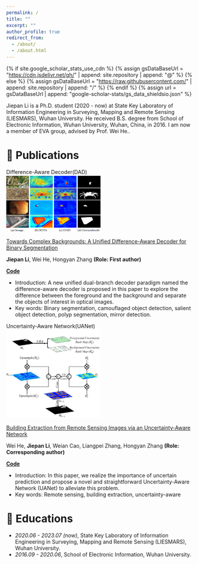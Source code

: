 ```yaml
---
permalink: /
title: ""
excerpt: ""
author_profile: true
redirect_from: 
  - /about/
  - /about.html
---
```


{% if site.google_scholar_stats_use_cdn %}
{% assign gsDataBaseUrl = "https://cdn.jsdelivr.net/gh/" | append: site.repository | append: "@" %}
{% else %}
{% assign gsDataBaseUrl = "https://raw.githubusercontent.com/" | append: site.repository | append: "/" %}
{% endif %}
{% assign url = gsDataBaseUrl | append: "google-scholar-stats/gs_data_shieldsio.json" %}

<span class='anchor' id='about-me'></span>

Jiepan Li is a Ph.D. student (2020 - now) at State Key Laboratory of Information Engineering in Surveying, Mapping and Remote Sensing (LIESMARS), Wuhan University. He received B.S. degree from School of Electronic Information, Wuhan University, Wuhan, China, in 2016. I am now a member of EVA group, advised by Prof. Wei He..

# 📝 Publications 

<div class='paper-box'><div class='paper-box-image'><div><div class="badge">Difference-Aware Decoder(DAD)</div><img src='DAD.png' alt="sym" width="50%"></div></div>
<div class='paper-box-text' markdown="1">

[Towards Complex Backgrounds: A Unified Difference-Aware Decoder for Binary Segmentation](https://arxiv.org/abs/2210.15156)

**Jiepan Li**, Wei He, Hongyan Zhang **(Role: First author)**

[**Code**](https://github.com/Henryjiepanli/DAD)
- Introduction: A new unified dual-branch decoder paradigm named the difference-aware decoder is proposed in this paper to explore the difference between the foreground and the background and separate the objects of interest in optical images.
- Key words: Binary segmentation, camouflaged object detection, salient object detection, polyp segmentation, mirror detection.
</div>
</div>

<div class='paper-box'><div class='paper-box-image'><div><div class="badge">Uncertainty-Aware Network(UANet)</div><img src='UANet.png' alt="sym" width="50%"></div></div>
<div class='paper-box-text' markdown="1">

[Building Extraction from Remote Sensing Images via an Uncertainty-Aware Network](https://arxiv.org/abs/2210.15156)

Wei He, **Jiepan Li**, Weian Cao, Liangpei Zhang, Hongyan Zhang **(Role: Corresponding author)**

[**Code**](https://github.com/Henryjiepanli/Uncertainty-aware-Network)
- Introduction: In this paper, we realize the importance of uncertain prediction and propose a novel and straightforward Uncertainty-Aware Network (UANet) to alleviate this problem.
- Key words: Remote sensing, building extraction, uncertainty-aware
</div>
</div>


# 📖 Educations
- *2020.06 - 2023.07 (now)*, State Key Laboratory of Information Engineering in Surveying, Mapping and Remote Sensing (LIESMARS), Wuhan University. 
- *2016.09 - 2020.06*, School of Electronic Information, Wuhan University. 
